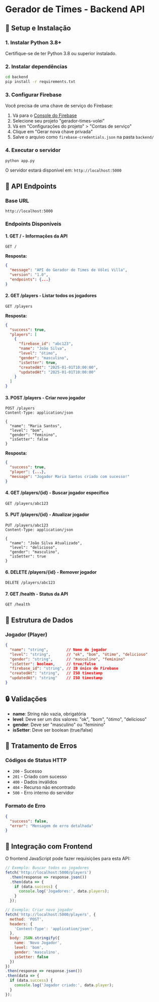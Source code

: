 # Gerador de Times - Backend API

## 🚀 Setup e Instalação

### 1. Instalar Python 3.8+
Certifique-se de ter Python 3.8 ou superior instalado.

### 2. Instalar dependências
```bash
cd backend
pip install -r requirements.txt
```

### 3. Configurar Firebase
Você precisa de uma chave de serviço do Firebase:

1. Vá para o [Console do Firebase](https://console.firebase.google.com/)
2. Selecione seu projeto "gerador-times-volei"
3. Vá em "Configurações do projeto" > "Contas de serviço"
4. Clique em "Gerar nova chave privada"
5. Salve o arquivo como `firebase-credentials.json` na pasta `backend/`

### 4. Executar o servidor
```bash
python app.py
```

O servidor estará disponível em: `http://localhost:5000`

## 📡 API Endpoints

### Base URL
```
http://localhost:5000
```

### Endpoints Disponíveis

#### 1. **GET /** - Informações da API
```http
GET /
```
**Resposta:**
```json
{
  "message": "API do Gerador de Times de Vôlei Villa",
  "version": "1.0",
  "endpoints": {...}
}
```

#### 2. **GET /players** - Listar todos os jogadores
```http
GET /players
```
**Resposta:**
```json
{
  "success": true,
  "players": [
    {
      "firebase_id": "abc123",
      "name": "João Silva",
      "level": "ótimo",
      "gender": "masculino",
      "isSetter": true,
      "createdAt": "2025-01-01T10:00:00",
      "updatedAt": "2025-01-01T10:00:00"
    }
  ]
}
```

#### 3. **POST /players** - Criar novo jogador
```http
POST /players
Content-Type: application/json

{
  "name": "Maria Santos",
  "level": "bom",
  "gender": "feminino",
  "isSetter": false
}
```
**Resposta:**
```json
{
  "success": true,
  "player": {...},
  "message": "Jogador Maria Santos criado com sucesso!"
}
```

#### 4. **GET /players/{id}** - Buscar jogador específico
```http
GET /players/abc123
```

#### 5. **PUT /players/{id}** - Atualizar jogador
```http
PUT /players/abc123
Content-Type: application/json

{
  "name": "João Silva Atualizado",
  "level": "delicioso",
  "gender": "masculino",
  "isSetter": true
}
```

#### 6. **DELETE /players/{id}** - Remover jogador
```http
DELETE /players/abc123
```

#### 7. **GET /health** - Status da API
```http
GET /health
```

## 🔧 Estrutura de Dados

### Jogador (Player)
```json
{
  "name": "string",        // Nome do jogador
  "level": "string",       // "ok", "bom", "ótimo", "delicioso"
  "gender": "string",      // "masculino", "feminino"
  "isSetter": boolean,     // true/false
  "firebase_id": "string", // ID único do Firebase
  "createdAt": "string",   // ISO timestamp
  "updatedAt": "string"    // ISO timestamp
}
```

## 🔒 Validações

- **name**: String não vazia, obrigatória
- **level**: Deve ser um dos valores: "ok", "bom", "ótimo", "delicioso"
- **gender**: Deve ser "masculino" ou "feminino"
- **isSetter**: Deve ser boolean (true/false)

## 🐛 Tratamento de Erros

### Códigos de Status HTTP
- `200` - Sucesso
- `201` - Criado com sucesso
- `400` - Dados inválidos
- `404` - Recurso não encontrado
- `500` - Erro interno do servidor

### Formato de Erro
```json
{
  "success": false,
  "error": "Mensagem de erro detalhada"
}
```

## 🔗 Integração com Frontend

O frontend JavaScript pode fazer requisições para esta API:

```javascript
// Exemplo: Buscar todos os jogadores
fetch('http://localhost:5000/players')
  .then(response => response.json())
  .then(data => {
    if (data.success) {
      console.log('Jogadores:', data.players);
    }
  });

// Exemplo: Criar novo jogador
fetch('http://localhost:5000/players', {
  method: 'POST',
  headers: {
    'Content-Type': 'application/json',
  },
  body: JSON.stringify({
    name: 'Novo Jogador',
    level: 'bom',
    gender: 'masculino',
    isSetter: false
  })
})
.then(response => response.json())
.then(data => {
  if (data.success) {
    console.log('Jogador criado:', data.player);
  }
});
```

